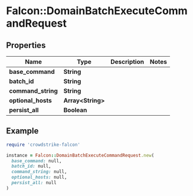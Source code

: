 # Falcon::DomainBatchExecuteCommandRequest

## Properties

| Name | Type | Description | Notes |
| ---- | ---- | ----------- | ----- |
| **base_command** | **String** |  |  |
| **batch_id** | **String** |  |  |
| **command_string** | **String** |  |  |
| **optional_hosts** | **Array&lt;String&gt;** |  |  |
| **persist_all** | **Boolean** |  |  |

## Example

```ruby
require 'crowdstrike-falcon'

instance = Falcon::DomainBatchExecuteCommandRequest.new(
  base_command: null,
  batch_id: null,
  command_string: null,
  optional_hosts: null,
  persist_all: null
)
```

